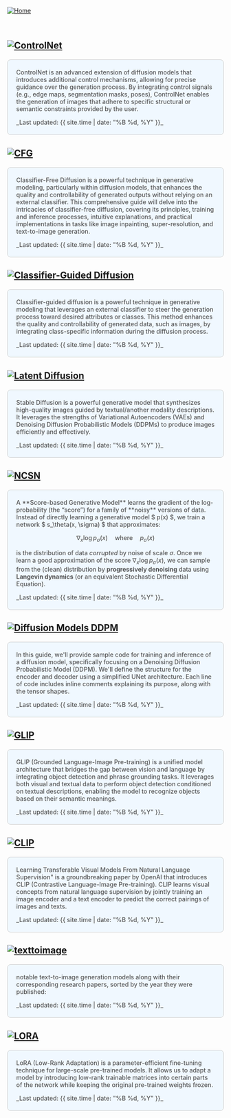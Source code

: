 [![Home](https://img.shields.io/badge/Home-Click%20Here-blue?style=flat&logo=homeadvisor&logoColor=white)](../)

<br>


## [![ControlNet](https://img.shields.io/badge/ControlNet-Adding_Conditional_Control_to_Text_to_Image_Diffusion_Models-blue?style=for-the-badge&logo=github)](../posts/ControlNet)

<div style="background-color: #f0f8ff; color: #555;font-weight: 485; padding: 20px; margin: 20px 0; border-radius: 8px; border: 1px solid #ccc;">
ControlNet is an advanced extension of diffusion models that introduces additional control mechanisms, allowing for precise guidance over the generation process. By integrating control signals (e.g., edge maps, segmentation masks, poses), ControlNet enables the generation of images that adhere to specific structural or semantic constraints provided by the user.
<p></p>
_Last updated: {{ site.time | date: "%B %d, %Y" }}_
</div>


## [![CFG](https://img.shields.io/badge/CFD-Classifier_Free_Diffusion-blue?style=for-the-badge&logo=github)](../posts/CFG)

<div style="background-color: #f0f8ff; color: #555;font-weight: 485; padding: 20px; margin: 20px 0; border-radius: 8px; border: 1px solid #ccc;">
Classifier-Free Diffusion is a powerful technique in generative modeling, particularly within diffusion models, that enhances the quality and controllability of generated outputs without relying on an external classifier. This comprehensive guide will delve into the intricacies of classifier-free diffusion, covering its principles, training and inference processes, intuitive explanations, and practical implementations in tasks like image inpainting, super-resolution, and text-to-image generation.
<p></p>
_Last updated: {{ site.time | date: "%B %d, %Y" }}_
</div>



## [![Classifier-Guided Diffusion](https://img.shields.io/badge/CGD-Classifier_Guided_Diffusion-blue?style=for-the-badge&logo=github)](../posts/Classifier_Guided_Diffusion)

<div style="background-color: #f0f8ff; color: #555;font-weight: 485; padding: 20px; margin: 20px 0; border-radius: 8px; border: 1px solid #ccc;">
Classifier-guided diffusion is a powerful technique in generative modeling that leverages an external classifier to steer the generation process toward desired attributes or classes. This method enhances the quality and controllability of generated data, such as images, by integrating class-specific information during the diffusion process.
<p></p>
_Last updated: {{ site.time | date: "%B %d, %Y" }}_
</div>


## [![Latent Diffusion](https://img.shields.io/badge/LDM-Latent_Diffusion_Models-blue?style=for-the-badge&logo=github)](../posts/StableDiffusion)

<div style="background-color: #f0f8ff; color: #555;font-weight: 485; padding: 20px; margin: 20px 0; border-radius: 8px; border: 1px solid #ccc;">
Stable Diffusion is a powerful generative model that synthesizes high-quality images guided by textual/another modality descriptions. It leverages the strengths of Variational Autoencoders (VAEs) and Denoising Diffusion Probabilistic Models (DDPMs) to produce images efficiently and effectively.
 <p></p>
_Last updated: {{ site.time | date: "%B %d, %Y" }}_
</div>

## [![NCSN](https://img.shields.io/badge/NCSN-Noise_Conditional_Score_Networks/Score_Based_Generative_Models-blue?style=for-the-badge&logo=github)](../posts/NCSN)

<div style="background-color: #f0f8ff; color: #555;font-weight: 485; padding: 20px; margin: 20px 0; border-radius: 8px; border: 1px solid #ccc;">
A **Score-based Generative Model** learns the gradient of the log-probability (the “score”) for a family of **noisy** versions of data. Instead of directly learning a generative model $ p(x) $, we train a network $ s_\theta(x, \sigma) $ that approximates:

$$
\nabla_x \log p_\sigma(x) \quad \text{where} \quad p_\sigma(x)
$$

is the distribution of data *corrupted* by noise of scale $\sigma$. Once we learn a good approximation of the score $\nabla_x \log p_\sigma(x)$, we can sample from the (clean) distribution by **progressively denoising** data using **Langevin dynamics** (or an equivalent Stochastic Differential Equation).
<p></p>
_Last updated: {{ site.time | date: "%B %d, %Y" }}_
</div>


## [![Diffusion Models DDPM](https://img.shields.io/badge/DDPM-Diffusion_Models-blue?style=for-the-badge&logo=github)](../posts/Diffusion)

<div style="background-color: #f0f8ff; color: #555;font-weight: 485; padding: 20px; margin: 20px 0; border-radius: 8px; border: 1px solid #ccc;">
In this guide, we'll provide sample code for training and inference of a diffusion model, specifically focusing on a Denoising Diffusion Probabilistic Model (DDPM). We'll define the structure for the encoder and decoder using a simplified UNet architecture. Each line of code includes inline comments explaining its purpose, along with the tensor shapes.
 <p></p>
_Last updated: {{ site.time | date: "%B %d, %Y" }}_
</div>


## [![GLIP](https://img.shields.io/badge/GLIP-Grounded_Language_Image_Pre_training-blue?style=for-the-badge&logo=github)](../posts/GLIP)

<div style="background-color: #f0f8ff; color: #555;font-weight: 485; padding: 20px; margin: 20px 0; border-radius: 8px; border: 1px solid #ccc;">
GLIP (Grounded Language-Image Pre-training) is a unified model architecture that bridges the gap between vision and language by integrating object detection and phrase grounding tasks. It leverages both visual and textual data to perform object detection conditioned on textual descriptions, enabling the model to recognize objects based on their semantic meanings.
<p></p>
_Last updated: {{ site.time | date: "%B %d, %Y" }}_
</div>


## [![CLIP](https://img.shields.io/badge/CLIP-Learning_Transferable_Visual_Models_From_Natural_Language_Supervision-blue?style=for-the-badge&logo=github)](../posts/CLIP)

<div style="background-color: #f0f8ff; color: #555;font-weight: 485; padding: 20px; margin: 20px 0; border-radius: 8px; border: 1px solid #ccc;">
Learning Transferable Visual Models From Natural Language Supervision" is a groundbreaking paper by OpenAI that introduces CLIP (Contrastive Language-Image Pre-training). CLIP learns visual concepts from natural language supervision by jointly training an image encoder and a text encoder to predict the correct pairings of images and texts.
<p></p>
_Last updated: {{ site.time | date: "%B %d, %Y" }}_
</div>


## [![texttoimage](https://img.shields.io/badge/Text_to_Image-grey?style=for-the-badge&logo=github)](../posts/TextToImage)

<div style="background-color: #f0f8ff; color: #555;font-weight: 485; padding: 20px; margin: 20px 0; border-radius: 8px; border: 1px solid #ccc;">
notable text-to-image generation models along with their corresponding research papers, sorted by the year they were published:
 <p></p>
_Last updated: {{ site.time | date: "%B %d, %Y" }}_
</div>

## [![LORA](https://img.shields.io/badge/LORA-Low_Rank_Adaptation-grey?style=for-the-badge&logo=github)](../posts/LORA)
<div style="background-color: #f0f8ff; color: #555;font-weight: 485; padding: 20px; margin: 20px 0; border-radius: 8px; border: 1px solid #ccc;">
LoRA (Low-Rank Adaptation) is a parameter-efficient fine-tuning technique for large-scale pre-trained models. It allows us to adapt a model by introducing low-rank trainable matrices into certain parts of the network while keeping the original pre-trained weights frozen. <p></p>
_Last updated: {{ site.time | date: "%B %d, %Y" }}_
</div>

